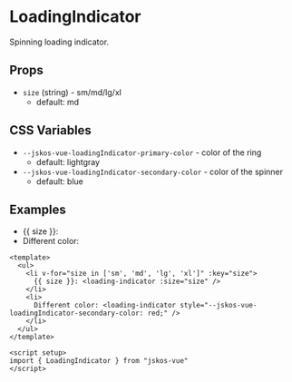 # LoadingIndicator
Spinning loading indicator.

## Props
- `size` (string) - sm/md/lg/xl
  - default: md

## CSS Variables
- `--jskos-vue-loadingIndicator-primary-color` - color of the ring
  - default: lightgray
- `--jskos-vue-loadingIndicator-secondary-color` - color of the spinner
  - default: blue

## Examples

<script setup>
import LoadingIndicator from "../../src/components/LoadingIndicator.vue"
</script>

<ul>
  <li v-for="size in ['sm', 'md', 'lg', 'xl']" :key="size">
    {{ size }}: <loading-indicator :size="size" />
  </li>
  <li>
    Different color: <loading-indicator style="--jskos-vue-loadingIndicator-secondary-color: red;" />
  </li>
</ul>

```vue
<template>
  <ul>
    <li v-for="size in ['sm', 'md', 'lg', 'xl']" :key="size">
      {{ size }}: <loading-indicator :size="size" />
    </li>
    <li>
      Different color: <loading-indicator style="--jskos-vue-loadingIndicator-secondary-color: red;" />
    </li>
  </ul>
</template>

<script setup>
import { LoadingIndicator } from "jskos-vue"
</script>
```
